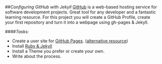 ##_Configuring GitHub with Jekyll_
[GitHub](https://www.google.com/url?q=https%3A%2F%2Fgithub.com%2Fuit%2Fuit%2Fblob%2Fmaster%2Ftechnology%2Fdeveloper-tools%2Fgithub.md&sa=D&sntz=1&usg=AFQjCNETLeyWh1yEfwkGk_ThSWjVri0Vjg) is a web-based hosting service for software development projects. Great tool for any developer and a fantastic learning resource. For this project you will create a GitHub Profile, create your first repository and turn it into a webpage using gh-pages & Jekyll.

####_Tasks:_
- Create a user site for [GitHub Pages](https://www.google.com/url?q=https%3A%2F%2Fpages.github.com%2F&sa=D&sntz=1&usg=AFQjCNHTeKh4NNMECG4ItyP0UvIZJs6L_Q). ([alternative resource](http://www.google.com/url?q=http%3A%2F%2F24ways.org%2F2013%2Fget-started-with-github-pages%2F&sa=D&sntz=1&usg=AFQjCNFoSyYiEVbP6y0fxxEaybw-ze7ryg))
- Install [Ruby & Jekyll](http://www.google.com/url?q=http%3A%2F%2Fandytaylor.me%2F2012%2F11%2F03%2Finstalling-ruby-and-jekyll%2F&sa=D&sntz=1&usg=AFQjCNENc-2jetWTzynuv_jJeq0oxMtgGA)
- Install a Theme you prefer or create your own.
- Write about the process.
